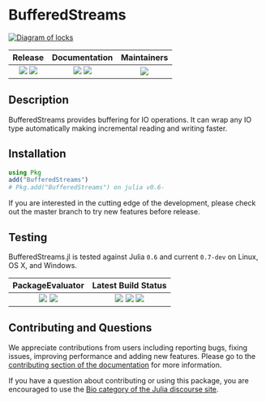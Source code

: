 # BufferedStreams

[![Diagram of locks](https://biojulia.github.io/BufferedStreams.jl/locks.gif)](https://www.pc.gc.ca/eng/lhn-nhs/qc/annedebellevue/natcul/natcul2/b.aspx)

| **Release**                                                     | **Documentation**                                                               | **Maintainers**                             |
|:---------------------------------------------------------------:|:-------------------------------------------------------------------------------:|:-------------------------------------------:|
| [![](https://img.shields.io/github/release/BioJulia/BufferedStreams.jl.svg)](https://github.com/BioJulia/BufferedStreams.jl/releases/latest) [![](https://img.shields.io/badge/license-MIT-green.svg)](https://github.com/BioJulia/BufferedStreams.jl/blob/master/LICENSE) | [![](https://img.shields.io/badge/docs-stable-blue.svg)](https://biojulia.github.io/BufferedStreams.jl/stable) [![](https://img.shields.io/badge/docs-latest-blue.svg)](https://biojulia.github.io/BufferedStreams.jl/latest) | ![](https://img.shields.io/badge/BioJulia%20Maintainer-Ward9250-orange.svg) |


## Description

BufferedStreams provides buffering for IO operations. It can wrap any IO type
automatically making incremental reading and writing faster.


## Installation

```julia
using Pkg
add("BufferedStreams")
# Pkg.add("BufferedStreams") on julia v0.6-
```

If you are interested in the cutting edge of the development, please check out
the master branch to try new features before release.


## Testing

BufferedStreams.jl is tested against Julia `0.6` and current `0.7-dev` on Linux, OS X, and Windows.

| **PackageEvaluator**                                            | **Latest Build Status**                                                                                |
|:---------------------------------------------------------------:|:------------------------------------------------------------------------------------------------------:|
| [![](https://pkg.julialang.org/badges/BufferedStreams_0.6.svg)](https://pkg.julialang.org/detail/BufferedStreams) [![](https://pkg.julialang.org/badges/BufferedStreams_0.7.svg)](https://pkg.julialang.org/detail/BufferedStreams) | [![](https://img.shields.io/travis/BioJulia/BufferedStreams.jl/master.svg?label=Linux+/+macOS)](https://travis-ci.org/BioJulia/BufferedStreams.jl) [![](https://ci.appveyor.com/api/projects/status/0f7jv901adjmp8o7?svg=true)](https://ci.appveyor.com/project/Ward9250/bufferedstreams-jl/branch/master) [![](https://codecov.io/gh/BioJulia/BufferedStreams.jl/branch/master/graph/badge.svg)](https://codecov.io/gh/BioJulia/BufferedStreams.jl) |


## Contributing and Questions

We appreciate contributions from users including reporting bugs, fixing issues,
improving performance and adding new features.
Please go to the [contributing section of the documentation](https://biojulia.net/Contributing/latest)
for more information.

If you have a question about
contributing or using this package, you are encouraged to use the
[Bio category of the Julia discourse
site](https://discourse.julialang.org/c/domain/bio).
